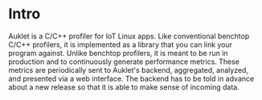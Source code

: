 # Intro

Auklet is a C/C++ profiler for IoT Linux apps. Like conventional benchtop C/C++
profilers, it is implemented as a library that you can link your program
against. Unlike benchtop profilers, it is meant to be run in production and to
continuously generate performance metrics. These metrics are periodically sent
to Auklet's backend, aggregated, analyzed, and presented via a web interface.
The backend has to be told in advance about a new release so that it is able to
make sense of incoming data.
